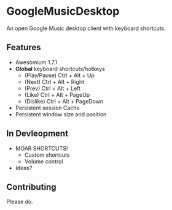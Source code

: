 GoogleMusicDesktop
==================

An open Google Music desktop client with keyboard shortcuts.


Features
-------

* Awesomium 1.7.1
* **Global** keyboard shortcuts/hotkeys
  * (Play/Pause) Ctrl + Alt + Up
  * (Next) Ctrl + Alt + Right
  * (Prev) Ctrl + Alt + Left
  * (Like) Ctrl + Alt + PageUp
  * (Dislike) Ctrl + Alt + PageDown
* Persistent session Cache
* Persistent window size and position

In Devleopment
------------
* MOAR SHORTCUTS!
  * Custom shortcuts
  * Volume control
* Ideas?

Contributing
------------

Please do.

